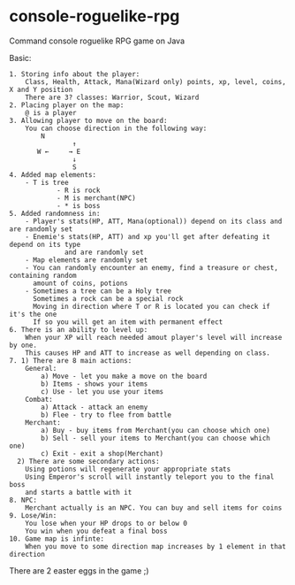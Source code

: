 # console-roguelike-rpg
Command console roguelike RPG game on Java

Basic:

	1. Storing info about the player:
		Class, Health, Attack, Mana(Wizard only) points, xp, level, coins, X and Y position
		There are 3? classes: Warrior, Scout, Wizard
	2. Placing player on the map:
		@ is a player
	3. Allowing player to move on the board:
		You can choose direction in the following way:
		  	N
                  	↑
		   W ←     → E
                  	↓
                  	S
	4. Added map elements:
		- T is tree
                - R is rock
                - M is merchant(NPC)
                - * is boss
	5. Added randomness in:
		- Player's stats(HP, ATT, Mana(optional)) depend on its class and are randomly set
		- Enemie's stats(HP, ATT) and xp you'll get after defeating it depend on its type 
                  and are randomly set
		- Map elements are randomly set
		- You can randomly encounter an enemy, find a treasure or chest, containing random 
		  amount of coins, potions
		- Sometimes a tree can be a Holy tree 
		  Sometimes a rock can be a special rock
		  Moving in direction where T or R is located you can check if it's the one
		  If so you will get an item with permanent effect
	6. There is an ability to level up:
		When your XP will reach needed amout player's level will increase by one.
		This causes HP and ATT to increase as well depending on class.
	7. 1) There are 8 main actions:
		General:
			a) Move - let you make a move on the board
			b) Items - shows your items
			c) Use - let you use your items
		Combat:
			a) Attack - attack an enemy
			b) Flee - try to flee from battle
		Merchant:
			a) Buy - buy items from Merchant(you can choose which one)
			b) Sell - sell your items to Merchant(you can choose which one)
			c) Exit - exit a shop(Merchant)
	  2) There are some secondary actions:
		Using potions will regenerate your appropriate stats
		Using Emperor's scroll will instantly teleport you to the final boss 
		and starts a battle with it
	8. NPC:
		Merchant actually is an NPC. You can buy and sell items for coins
	9. Lose/Win:
		You lose when your HP drops to or below 0
		You win when you defeat a final boss
	10. Game map is infinte:
		When you move to some direction map increases by 1 element in that direction
There are 2 easter eggs in the game ;)

